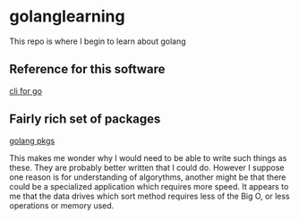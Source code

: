 # golanglearning
This repo is where I begin to learn about golang

## Reference for this software

[cli for go](https://thenewstack.io/cli-command-line-programming-with-go/)

## Fairly rich set of packages

[golang pkgs](https://golang.org/pkg/)

This makes me wonder why I would need to be able to write such things as these.
They are probably better written that I could do. However I suppose one reason is
for understanding of algorythms, another might be that there could be a specialized
application which requires more speed. It appears to me that the data drives which
sort method requires less of the Big O, or less operations or memory used.